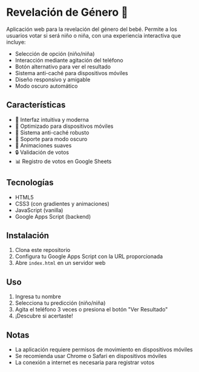 # Revelación de Género 👶

Aplicación web para la revelación del género del bebé. Permite a los usuarios votar si será niño o niña, con una experiencia interactiva que incluye:

- Selección de opción (niño/niña)
- Interacción mediante agitación del teléfono
- Botón alternativo para ver el resultado
- Sistema anti-caché para dispositivos móviles
- Diseño responsivo y amigable
- Modo oscuro automático

## Características

- 🎯 Interfaz intuitiva y moderna
- 📱 Optimizado para dispositivos móviles
- 🔄 Sistema anti-caché robusto
- 🌙 Soporte para modo oscuro
- 🎨 Animaciones suaves
- 🔒 Validación de votos
- 📊 Registro de votos en Google Sheets

## Tecnologías

- HTML5
- CSS3 (con gradientes y animaciones)
- JavaScript (vanilla)
- Google Apps Script (backend)

## Instalación

1. Clona este repositorio
2. Configura tu Google Apps Script con la URL proporcionada
3. Abre `index.html` en un servidor web

## Uso

1. Ingresa tu nombre
2. Selecciona tu predicción (niño/niña)
3. Agita el teléfono 3 veces o presiona el botón "Ver Resultado"
4. ¡Descubre si acertaste!

## Notas

- La aplicación requiere permisos de movimiento en dispositivos móviles
- Se recomienda usar Chrome o Safari en dispositivos móviles
- La conexión a internet es necesaria para registrar votos 